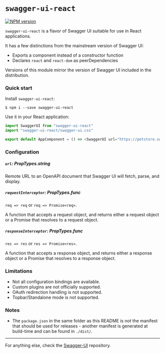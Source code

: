# `swagger-ui-react`

[![NPM version](https://badge.fury.io/js/swagger-ui-react.svg)](http://badge.fury.io/js/swagger-ui-react)

`swagger-ui-react` is a flavor of Swagger UI suitable for use in React applications.

It has a few distinctions from the mainstream version of Swagger UI:
* Exports a component instead of a constructor function
* Declares `react` and `react-dom` as peerDependencies

Versions of this module mirror the version of Swagger UI included in the distribution.

### Quick start

Install `swagger-ui-react`:

```
$ npm i --save swagger-ui-react
```

Use it in your React application:

```js
import SwaggerUI from "swagger-ui-react"
import "swagger-ui-react/swagger-ui.css"

export default AppComponent = () => <SwaggerUI url="https://petstore.swagger.io/v2/swagger.json" />
```

### Configuration

##### `url`: PropTypes.string

Remote URL to an OpenAPI document that Swagger UI will fetch, parse, and display.

##### `requestInterceptor`: PropTypes.func

`req => req` or `req => Promise<req>`.

A function that accepts a request object, and returns either a request object
or a Promise that resolves to a request object.

##### `responseInterceptor`: PropTypes.func

`res => res` or `res => Promise<res>`.

A function that accepts a response object, and returns either a response object
or a Promise that resolves to a response object.

### Limitations

* Not all configuration bindings are available.
* Custom plugins are not officially supported.
* OAuth redirection handling is not supported.
* Topbar/Standalone mode is not supported.

### Notes

* The `package.json` in the same folder as this README is _not_ the manifest that should be used for releases - another manifest is generated at build-time and can be found in `./dist/`.

---

For anything else, check the [Swagger-UI](https://github.com/swagger-api/swagger-ui) repository.
